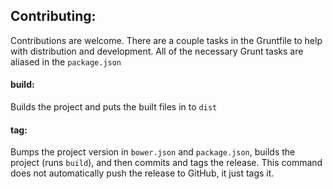 ## Contributing:
Contributions are welcome. There are a couple tasks in the Gruntfile to help with distribution and development. All of the necessary Grunt tasks are aliased in the `package.json`

#### build:
Builds the project and puts the built files in to `dist`

#### tag:
Bumps the project version in `bower.json` and `package.json`, builds the project (runs `build`), and then commits and tags the release. This command does not automatically push the release to GitHub, it just tags it.